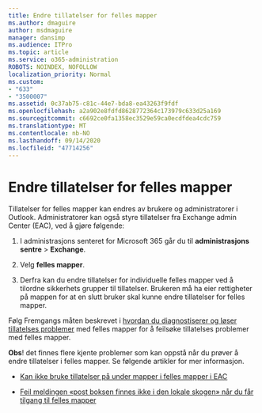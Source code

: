 ```yaml
---
title: Endre tillatelser for felles mapper
ms.author: dmaguire
author: msdmaguire
manager: dansimp
ms.audience: ITPro
ms.topic: article
ms.service: o365-administration
ROBOTS: NOINDEX, NOFOLLOW
localization_priority: Normal
ms.custom:
- "633"
- "3500007"
ms.assetid: 0c37ab75-c81c-44e7-bda8-ea43263f9fdf
ms.openlocfilehash: a2a902e8fdfd8628772364c173979c633d25a169
ms.sourcegitcommit: c6692ce0fa1358ec3529e59ca0ecdfdea4cdc759
ms.translationtype: MT
ms.contentlocale: nb-NO
ms.lasthandoff: 09/14/2020
ms.locfileid: "47714256"
---
```

# <a name="changing-public-folder-permissions"></a>Endre tillatelser for felles mapper

Tillatelser for felles mapper kan endres av brukere og administratorer i Outlook. Administratorer kan også styre tillatelser fra Exchange admin Center (EAC), ved å gjøre følgende:
  
1. I administrasjons senteret for Microsoft 365 går du til **administrasjons sentre** \> **Exchange**.

2. Velg **felles mapper**.

3. Derfra kan du endre tillatelser for individuelle felles mapper ved å tilordne sikkerhets grupper til tillatelser. Brukeren må ha eier rettigheter på mappen for at en slutt bruker skal kunne endre tillatelser for felles mapper.

Følg Fremgangs måten beskrevet i [hvordan du diagnostiserer og løser tillatelses problemer](https://docs.microsoft.com/exchange/troubleshoot/public-folders/public-folder-permission-issues) med felles mapper for å feilsøke tillatelses problemer med felles mapper.

**Obs**! det finnes flere kjente problemer som kan oppstå når du prøver å endre tillatelser i felles mapper. Se følgende artikler for mer informasjon.

- [Kan ikke bruke tillatelser på under mapper i felles mapper i EAC](https://docs.microsoft.com/exchange/troubleshoot/public-folders/can%E2%80%99t-apply-permissions-public-folder-subfolders)

- [Feil meldingen «post boksen finnes ikke i den lokale skogen» når du får tilgang til felles mapper](https://docs.microsoft.com/exchange/troubleshoot/public-folders/mailbox-not-found-local-forest-public-folder)
